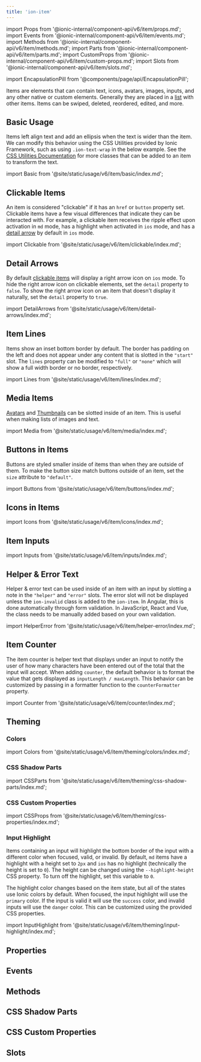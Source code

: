 ```yaml
---
title: 'ion-item'
---
```


import Props from '@ionic-internal/component-api/v6/item/props.md';
import Events from '@ionic-internal/component-api/v6/item/events.md';
import Methods from '@ionic-internal/component-api/v6/item/methods.md';
import Parts from '@ionic-internal/component-api/v6/item/parts.md';
import CustomProps from '@ionic-internal/component-api/v6/item/custom-props.md';
import Slots from '@ionic-internal/component-api/v6/item/slots.md';

<head>
  <title>ion-item: Input, Edit, or Delete iOS and Android Item Elements</title>
  <meta
    name="description"
    content="ion-item elements for iOS/Android contain text, icons, images, and other custom elements. They're placed in a list and can be input, deleted, edited, and more."
  />
</head>

import EncapsulationPill from '@components/page/api/EncapsulationPill';

<EncapsulationPill type="shadow" />

Items are elements that can contain text, icons, avatars, images, inputs, and any other native or custom elements. Generally they are placed in a [list](./list) with other items. Items can be swiped, deleted, reordered, edited, and more.

## Basic Usage

Items left align text and add an ellipsis when the text is wider than the item. We can modify this behavior using the CSS Utilities provided by Ionic Framework, such as using `.ion-text-wrap` in the below example. See the [CSS Utilities Documentation](/docs/guide/layout/css-utilities) for more classes that can be added to an item to transform the text.

import Basic from '@site/static/usage/v6/item/basic/index.md';

<Basic />

## Clickable Items

An item is considered "clickable" if it has an `href` or `button` property set. Clickable items have a few visual differences that indicate they can be interacted with. For example, a clickable item receives the ripple effect upon activation in `md` mode, has a highlight when activated in `ios` mode, and has a [detail arrow](#detail-arrows) by default in `ios` mode.

import Clickable from '@site/static/usage/v6/item/clickable/index.md';

<Clickable />

## Detail Arrows

By default [clickable items](#clickable-items) will display a right arrow icon on `ios` mode. To hide the right arrow icon on clickable elements, set the `detail` property to `false`. To show the right arrow icon on an item that doesn't display it naturally, set the `detail` property to `true`.

import DetailArrows from '@site/static/usage/v6/item/detail-arrows/index.md';

<DetailArrows />

<!--

TODO add this functionality back as a css variable

This feature is not enabled by default on clickable items for the `md` mode, but it can be enabled by setting the following CSS variable:

```css
--item-detail-push-show: true;
```

See the [theming documentation](/docs/theming/css-variables) for more information.

-->

## Item Lines

Items show an inset bottom border by default. The border has padding on the left and does not appear under any content that is slotted in the `"start"` slot. The `lines` property can be modified to `"full"` or `"none"` which will show a full width border or no border, respectively.

import Lines from '@site/static/usage/v6/item/lines/index.md';

<Lines />

## Media Items

[Avatars](./avatar) and [Thumbnails](./thumbnail) can be slotted inside of an item. This is useful when making lists of images and text.

import Media from '@site/static/usage/v6/item/media/index.md';

<Media />

## Buttons in Items

Buttons are styled smaller inside of items than when they are outside of them. To make the button size match buttons outside of an item, set the `size` attribute to `"default"`.

import Buttons from '@site/static/usage/v6/item/buttons/index.md';

<Buttons />

## Icons in Items

import Icons from '@site/static/usage/v6/item/icons/index.md';

<Icons />

## Item Inputs

import Inputs from '@site/static/usage/v6/item/inputs/index.md';

<Inputs />

## Helper & Error Text

Helper & error text can be used inside of an item with an input by slotting a note in the `"helper"` and `"error"` slots. The error slot will not be displayed unless the `ion-invalid` class is added to the `ion-item`. In Angular, this is done automatically through form validation. In JavaScript, React and Vue, the class needs to be manually added based on your own validation.

import HelperError from '@site/static/usage/v6/item/helper-error/index.md';

<HelperError />

## Item Counter

The item counter is helper text that displays under an input to notify the user of how many characters have been entered out of the total that the input will accept. When adding `counter`, the default behavior is to format the value that gets displayed as `inputLength / maxLength`. This behavior can be customized by passing in a formatter function to the `counterFormatter` property.

import Counter from '@site/static/usage/v6/item/counter/index.md';

<Counter />

## Theming

### Colors

import Colors from '@site/static/usage/v6/item/theming/colors/index.md';

<Colors />

### CSS Shadow Parts

import CSSParts from '@site/static/usage/v6/item/theming/css-shadow-parts/index.md';

<CSSParts />

### CSS Custom Properties

import CSSProps from '@site/static/usage/v6/item/theming/css-properties/index.md';

<CSSProps />

### Input Highlight

Items containing an input will highlight the bottom border of the input with a different color when focused, valid, or invalid. By default, `md` items have a highlight with a height set to `2px` and `ios` has no highlight (technically the height is set to `0`). The height can be changed using the `--highlight-height` CSS property. To turn off the highlight, set this variable to `0`.

The highlight color changes based on the item state, but all of the states use Ionic colors by default. When focused, the input highlight will use the `primary` color. If the input is valid it will use the `success` color, and invalid inputs will use the `danger` color. This can be customized using the provided CSS properties.

import InputHighlight from '@site/static/usage/v6/item/theming/input-highlight/index.md';

<InputHighlight />

## Properties

<Props />

## Events

<Events />

## Methods

<Methods />

## CSS Shadow Parts

<Parts />

## CSS Custom Properties

<CustomProps />

## Slots

<Slots />